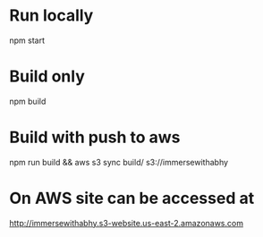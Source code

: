 # Run locally
npm start

# Build only
npm build

# Build with push to aws
npm run build && aws s3 sync build/ s3://immersewithabhy

# On AWS site can be accessed at
http://immersewithabhy.s3-website.us-east-2.amazonaws.com
